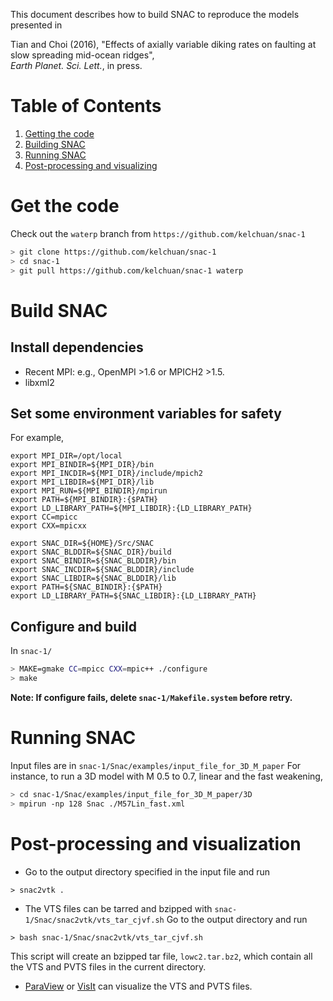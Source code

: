 This document describes how to build SNAC to reproduce the models presented in

Tian and Choi (2016), "Effects of axially variable diking rates on
faulting at slow spreading mid-ocean ridges",  
_Earth Planet. Sci. Lett._, in press.

# Table of Contents
1. [Getting the code](#get-the-code)
2. [Building SNAC](#build-SNAC)
3. [Running SNAC](#running-SNAC)
4. [Post-processing and visualizing](post-processing-and-visualization)

# Get the code
Check out the `waterp` branch from `https://github.com/kelchuan/snac-1`
```BASH
> git clone https://github.com/kelchuan/snac-1
> cd snac-1
> git pull https://github.com/kelchuan/snac-1 waterp
```

# Build SNAC
## Install dependencies
 - Recent MPI: e.g., OpenMPI >1.6 or MPICH2 >1.5.
 - libxml2

## Set some environment variables for safety
For example,
```
export MPI_DIR=/opt/local
export MPI_BINDIR=${MPI_DIR}/bin
export MPI_INCDIR=${MPI_DIR}/include/mpich2
export MPI_LIBDIR=${MPI_DIR}/lib
export MPI_RUN=${MPI_BINDIR}/mpirun
export PATH=${MPI_BINDIR}:{$PATH}
export LD_LIBRARY_PATH=${MPI_LIBDIR}:{LD_LIBRARY_PATH}
export CC=mpicc
export CXX=mpicxx

export SNAC_DIR=${HOME}/Src/SNAC
export SNAC_BLDDIR=${SNAC_DIR}/build
export SNAC_BINDIR=${SNAC_BLDDIR}/bin
export SNAC_INCDIR=${SNAC_BLDDIR}/include
export SNAC_LIBDIR=${SNAC_BLDDIR}/lib
export PATH=${SNAC_BINDIR}:{$PATH}
export LD_LIBRARY_PATH=${SNAC_LIBDIR}:{LD_LIBRARY_PATH}
```

## Configure and build
In `snac-1/`
```BASH
> MAKE=gmake CC=mpicc CXX=mpic++ ./configure
> make
```
**Note: If configure fails, delete `snac-1/Makefile.system` before retry.**

# Running SNAC

Input files are in `snac-1/Snac/examples/input_file_for_3D_M_paper`
For instance, to run a 3D model with M 0.5 to 0.7, linear and the fast weakening,
```BASH
> cd snac-1/Snac/examples/input_file_for_3D_M_paper/3D
> mpirun -np 128 Snac ./M57Lin_fast.xml
```

# Post-processing and visualization

* Go to the output directory specified in the input file and run
```
> snac2vtk .
```

* The VTS files can be tarred and bzipped with `snac-1/Snac/snac2vtk/vts_tar_cjvf.sh`
Go to the output directory and run
```
> bash snac-1/Snac/snac2vtk/vts_tar_cjvf.sh
```
This script will create an bzipped tar file, `lowc2.tar.bz2`, which contain all the
VTS and PVTS files in the current directory.

* [ParaView](http://www.paraview.org/) or [VisIt](https://wci.llnl.gov/simulation/computer-codes/visit) can visualize the VTS and PVTS files.
